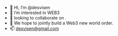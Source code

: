 - 👋 Hi, I’m @desvisen
- 👀 I’m interested in WEB3
- 🌱 looking to collaborate on .
- 💞️ We hope to jointly build a Web3 new world order.
- 📫 desvisen@gmail.com

<!---
desvisen/desvisen is a ✨ special ✨ repository because its `README.md` (this file) appears on your GitHub profile.
You can click the Preview link to take a look at your changes.
--->

